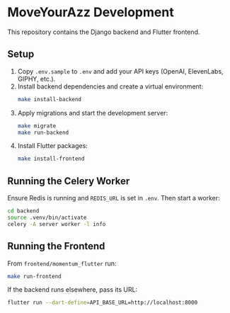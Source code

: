 # MoveYourAzz Development

This repository contains the Django backend and Flutter frontend.

## Setup

1. Copy `.env.sample` to `.env` and add your API keys (OpenAI, ElevenLabs, GIPHY, etc.).
2. Install backend dependencies and create a virtual environment:
   ```bash
   make install-backend
   ```
3. Apply migrations and start the development server:
   ```bash
   make migrate
   make run-backend
   ```
4. Install Flutter packages:
   ```bash
   make install-frontend
   ```

## Running the Celery Worker

Ensure Redis is running and `REDIS_URL` is set in `.env`. Then start a worker:

```bash
cd backend
source .venv/bin/activate
celery -A server worker -l info
```

## Running the Frontend

From `frontend/momentum_flutter` run:

```bash
make run-frontend
```

If the backend runs elsewhere, pass its URL:

```bash
flutter run --dart-define=API_BASE_URL=http://localhost:8000
```
